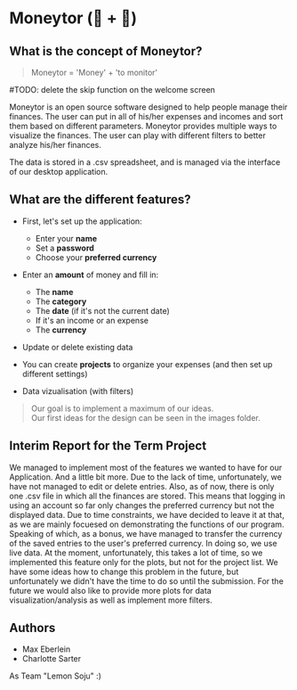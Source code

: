 # Moneytor (💸 + 👀)

## What is the concept of Moneytor?

> Moneytor = 'Money' + 'to monitor'

#TODO: delete the skip function on the welcome screen

Moneytor is an open source software designed to help people manage their finances. The user can put in all of his/her expenses and incomes and sort them based on different parameters.
Moneytor provides multiple ways to visualize the finances. The user can play with different filters to better analyze his/her finances.

The data is stored in a .csv spreadsheet, and is managed via the interface of our desktop application.

## What are the different features?

- First, let's set up the application:
  - Enter your **name**
  - Set a **password**
  - Choose your **preferred currency**

- Enter an **amount** of money and fill in:
  - The **name**
  - The **category** 
  - The **date** (if it's not the current date)
  - If it's an income or an expense
  - The **currency**

- Update or delete existing data

- You can create **projects** to organize your expenses (and then set up different settings)

- Data vizualisation (with filters)

> Our goal is to implement a maximum of our ideas.\
> Our first ideas for the design can be seen in the images folder.

## Interim Report for the Term Project 

We managed to implement most of the features we wanted to have for our Application. And a little bit more.
Due to the lack of time, unfortunately, we have not managed to edit or delete entries. Also, as of now, there is only one .csv file in which all the finances are stored. This means that logging in using an account so far only changes the preferred currency but not the displayed data. Due to time constraints, we have decided to leave it at that, as we are mainly focuesed on demonstrating the functions of our program.
Speaking of which, as a bonus, we have managed to transfer the currency of the saved entries to the user's preferred currency. In doing so, we use live data. At the moment, unfortunately, this takes a lot of time, so we implemented this feature only for the plots, but not for the project list. We have some ideas how to change this problem in the future, but unfortunately we didn't have the time to do so until the submission.
For the future we would also like to provide more plots for data visualization/analysis as well as implement more filters.

## Authors 

- Max Eberlein
- Charlotte Sarter

As Team "Lemon Soju" :)
